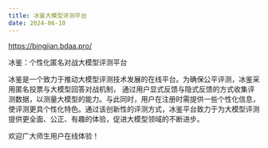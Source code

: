 ```yaml
---
title: 冰鉴大模型评测平台
date: 2024-06-10
---
```


https://bingjian.bdaa.pro/

冰鉴：个性化匿名对战大模型评测平台

<!--more-->

冰鉴是一个致力于推动大模型评测技术发展的在线平台。为确保公平评测，冰鉴采用匿名投票与大模型回答对战机制， 通过用户显式反馈与隐式反馈的方式收集评测数据，以测量大模型的能力。与此同时，用户在注册时需提供一些个性化信息，使评测更具个性化特色。通过该创新性的评测方式，冰鉴平台致力于为大模型评测提供更全面、公正、有趣的体验，促进大模型领域的不断进步。

欢迎广大师生用户在线体验！